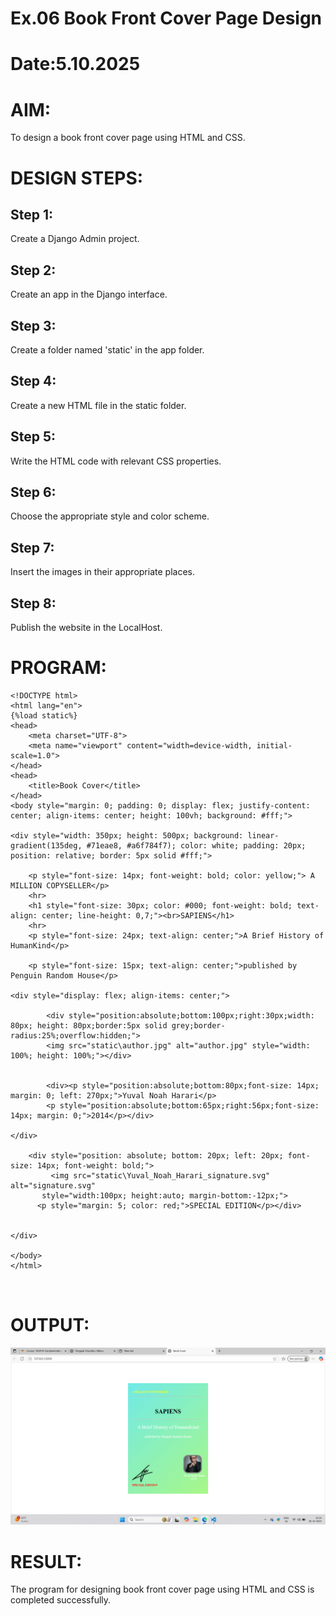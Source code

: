 # Ex.06 Book Front Cover Page Design
# Date:5.10.2025
# AIM:
To design a book front cover page using HTML and CSS.

# DESIGN STEPS:
## Step 1:
Create a Django Admin project.

## Step 2:
Create an app in the Django interface.

## Step 3:
Create a folder named 'static' in the app folder.

## Step 4:
Create a new HTML file in the static folder.

## Step 5:
Write the HTML code with relevant CSS properties.

## Step 6:
Choose the appropriate style and color scheme.

## Step 7:
Insert the images in their appropriate places.

## Step 8:
Publish the website in the LocalHost.

# PROGRAM:
```
<!DOCTYPE html>
<html lang="en">
{%load static%}
<head>
    <meta charset="UTF-8">
    <meta name="viewport" content="width=device-width, initial-scale=1.0">
</head>
<head>
    <title>Book Cover</title>
</head>
<body style="margin: 0; padding: 0; display: flex; justify-content: center; align-items: center; height: 100vh; background: #fff;">

<div style="width: 350px; height: 500px; background: linear-gradient(135deg, #71eae8, #a6f784f7); color: white; padding: 20px; position: relative; border: 5px solid #fff;">

    <p style="font-size: 14px; font-weight: bold; color: yellow;"> A MILLION COPYSELLER</p>
    <hr>
    <h1 style="font-size: 30px; color: #000; font-weight: bold; text-align: center; line-height: 0,7;"><br>SAPIENS</h1>
    <hr>
    <p style="font-size: 24px; text-align: center;">A Brief History of HumanKind</p>
    
    <p style="font-size: 15px; text-align: center;">published by Penguin Random House</p>

<div style="display: flex; align-items: center;">
        
        <div style="position:absolute;bottom:100px;right:30px;width: 80px; height: 80px;border:5px solid grey;border-radius:25%;overflow:hidden;">
        <img src="static\author.jpg" alt="author.jpg" style="width: 100%; height: 100%;"></div>
            
    
        <div><p style="position:absolute;bottom:80px;font-size: 14px; margin: 0; left: 270px;">Yuval Noah Harari</p>
        <p style="position:absolute;bottom:65px;right:56px;font-size: 14px; margin: 0;">2014</p></div>
    
</div>

    <div style="position: absolute; bottom: 20px; left: 20px; font-size: 14px; font-weight: bold;">
         <img src="static\Yuval_Noah_Harari_signature.svg" alt="signature.svg" 
       style="width:100px; height:auto; margin-bottom:-12px;">
      <p style="margin: 5; color: red;">SPECIAL EDITION</p></div>
    

</div>

</body>
</html>



```
# OUTPUT:
![alt text](<Screenshot (38).png>)


# RESULT:
The program for designing book front cover page using HTML and CSS is completed successfully.
